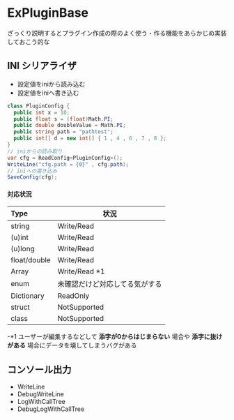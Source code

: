 # ExPluginBase

ざっくり説明するとプラグイン作成の際のよく使う・作る機能をあらかじめ実装しておこう的な

## INI シリアライザ
- 設定値をiniから読み込む
- 設定値をiniへ書き込む

```csharp
class PluginConfig {
  public int x = 10;
  public float s = (float)Math.PI;
  public double doubleValue = Math.PI;
  public string path = "pathtest";
  public int[] d = new int[] { 1 , 4 , 6 , 7 , 8 };
}
// iniからの読み取り
var cfg = ReadConfig<PluginConfig>();
WriteLine("cfg.path = {0}" , cfg.path);
// iniへの書き込み
SaveConfig(cfg);
```
#### 対応状況
|Type  |状況       |
|:-----|----------|
|string|Write/Read|
|(u)int|Write/Read|
|(u)long|Write/Read|
|float/double|Write/Read|
|Array|Write/Read *1|
|enum|未確認だけど対応してる気がする|
|Dictionary|ReadOnly|
|struct|NotSupported|
|class |NotSupported|

-\*1 ユーザーが編集するなどして **添字が0からはじまらない** 場合や **添字に抜けがある** 場合にデータを壊してしまうバグがある

## コンソール出力
- WriteLine
- DebugWriteLine
- LogWithCallTree
- DebugLogWithCallTree
